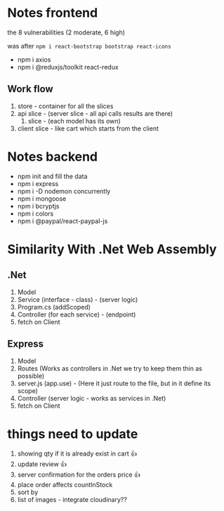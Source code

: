 # Notes frontend

the 8 vulnerabilities (2 moderate, 6 high)

was after `npm i react-bootstrap bootstrap react-icons`

* npm i axios
* npm i @reduxjs/toolkit react-redux

## Work flow

1. store - container for all the slices
2. api slice - (server slice - all api calls results are there)
   1. <model> slice - (each model has its own)
3. client slice - like cart which starts from the client

# Notes backend

* npm init and fill the data
* npm i express
* npm i -D nodemon concurrently
* npm i mongoose
* npm i bcryptjs
* npm i colors
* npm i @paypal/react-paypal-js
  
  
# Similarity With .Net Web Assembly

## .Net

1. Model
2. Service (interface - class) - (server logic)
3. Program.cs (addScoped)
4. Controller (for each service) - (endpoint)
5. fetch on Client

## Express

1. Model
2. Routes (Works as controllers in .Net we try to keep them thin as possible)
3. server.js (app.use) - (Here it just route to the file, but in it define its scope)
4. Controller (server logic - works as services in .Net)
5. fetch on Client

# things need to update

1. showing qty if it is already exist in cart 👍
2. update review 👍
3. server confirmation for the orders price 👍
4. place order affects countInStock
5. sort by
6. list of images - integrate cloudinary??